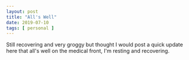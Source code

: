```yaml
---
layout: post
title: "All's Well"
date: 2019-07-10
tags: [ personal ]
---
```


Still recovering and very groggy but thought I would post a quick update here that all's well on the medical front, I'm
resting and recovering.

